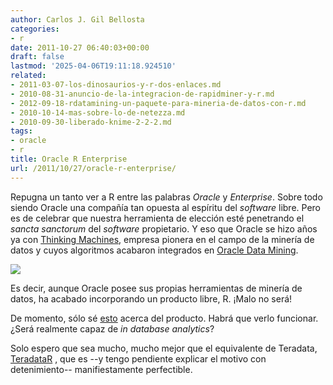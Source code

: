 ```yaml
---
author: Carlos J. Gil Bellosta
categories:
- r
date: 2011-10-27 06:40:03+00:00
draft: false
lastmod: '2025-04-06T19:11:18.924510'
related:
- 2011-03-07-los-dinosaurios-y-r-dos-enlaces.md
- 2010-08-31-anuncio-de-la-integracion-de-rapidminer-y-r.md
- 2012-09-18-rdatamining-un-paquete-para-mineria-de-datos-con-r.md
- 2010-10-14-mas-sobre-lo-de-netezza.md
- 2010-09-30-liberado-knime-2-2-2.md
tags:
- oracle
- r
title: Oracle R Enterprise
url: /2011/10/27/oracle-r-enterprise/
---
```


Repugna un tanto ver a R entre las palabras _Oracle_ y _Enterprise_. Sobre todo siendo Oracle una compañía tan opuesta al espíritu del _software_ libre. Pero es de celebrar que nuestra herramienta de elección esté penetrando el _sancta sanctorum_ del _software_ propietario. Y eso que Oracle se hizo años ya con [Thinking Machines](http://en.wikipedia.org/wiki/Thinking_Machines_Corporation), empresa pionera en el campo de la minería de datos y cuyos algoritmos acabaron integrados en [Oracle Data Mining](http://en.wikipedia.org/wiki/Oracle_Data_Mining).

[![](/wp-uploads/2011/10/oracle_r_enterprise.png#center)
](/wp-uploads/2011/10/oracle_r_enterprise.png#center)

Es decir, aunque Oracle posee sus propias herramientas de minería de datos, ha acabado incorporando un producto libre, R. ¡Malo no será!

De momento, sólo sé [esto](http://www.oracle.com/technetwork/database/options/odm/oracle-r-enterprise-oow11-517498.pdf) acerca del producto. Habrá que verlo funcionar. ¿Será realmente capaz de _in database analytics_?

Solo espero que sea mucho, mucho mejor que el equivalente de Teradata, [TeradataR](https://datanalytics.com/2011/04/18/teradata-r-y-las-iii-jornadas-de-usuarios-de-r/) , que es --y tengo pendiente explicar el motivo con detenimiento-- manifiestamente perfectible.